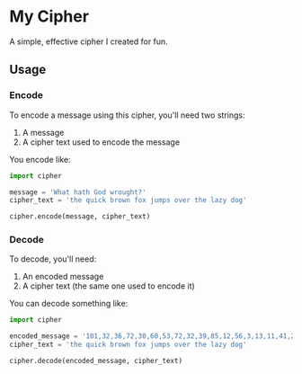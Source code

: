 # My Cipher

A simple, effective cipher I created for fun.

## Usage

### Encode

To encode a message using this cipher, you'll need two strings:

1. A message
2. A cipher text used to encode the message

You encode like:

```python
import cipher

message = 'What hath God wrought?'
cipher_text = 'the quick brown fox jumps over the lazy dog'

cipher.encode(message, cipher_text)
```

### Decode

To decode, you'll need:

1. An encoded message
2. A cipher text (the same one used to encode it)

You can decode something like:

```python
import cipher

encoded_message = '101,32,36,72,30,60,53,72,32,39,85,12,56,3,13,11,41,21,42,60,72,125'
cipher_text = 'the quick brown fox jumps over the lazy dog'

cipher.decode(encoded_message, cipher_text)
```
